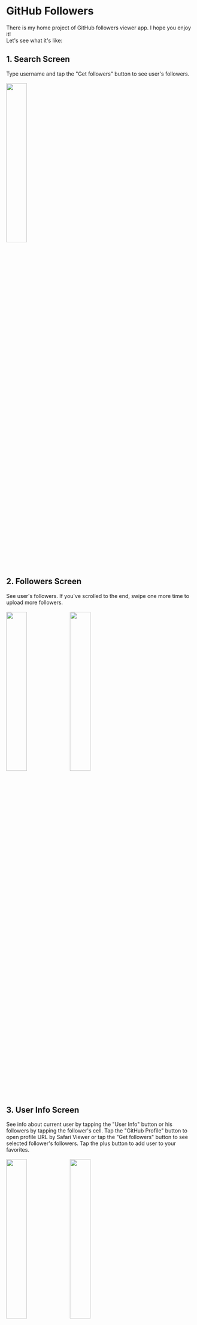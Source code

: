 # GitHub Followers
There is my home project of GitHub followers viewer app. I hope you enjoy it!
<br>
Let's see what it's like:

## 1. Search Screen
Type username and tap the "Get followers" button to see user's followers.
<br><br>
<img src="/Screenshots/01_SearchScreen.png" width="33%">

## 2. Followers Screen
See user's followers. If you've scrolled to the end, swipe one more time to upload more followers.
<br><br>
<img src="/Screenshots/02_FollowersScreen.png" width="33%"> <img src="/Screenshots/03_FollowersScreenLoading.png" width="33%">

## 3. User Info Screen
See info about current user by tapping the "User Info" button or his followers by tapping the follower's cell. Tap the "GitHub Profile" button to open profile URL by Safari Viewer or tap the "Get followers" button to see selected follower's followers. Tap the plus button to add user to your favorites.
<br><br>
<img src="/Screenshots/04_UserInfoScreen.png" width="33%"> <img src="/Screenshots/05_SafariScreen.png" width="33%">

## 4. Favorites Screen
See your favorite users. Tap the user's cell to see his followers. Swipe left to delete user from favorites.
<br><br>
<img src="/Screenshots/06_FavoritesScreen.png" width="33%">

## 5. Custom Alert
Get system messages by pretty custom alert.
<br><br>
<img src="/Screenshots/07_CustomAlert.png" width="33%">

## 6. Dark Mode
GitHub Followers app supports dark mode. If you like dark colors - you will definitely like this!
<br><br>
<img src="/Screenshots/08_SearchScreen_dark.png" width="33%"> <img src="/Screenshots/09_FollowersScreen_dark.png" width="33%"> <img src="/Screenshots/10_UserInfoScreen_dark.png" width="33%"> <img src="/Screenshots/11_FavoritesScreen_dark.png" width="33%"> <img src="/Screenshots/12_CustomAlert_dark.png" width="33%">

## 7. RU Localization
Из России с любовью! GitHub Followers app is fully localized for Russia.
<br><br>
<img src="/Screenshots/13_SearchScreen_ru.png" width="33%"> <img src="/Screenshots/14_UserInfoScreen_ru.png" width="33%"> <img src="/Screenshots/15_FavoritesScreen_ru.png" width="33%"> <img src="/Screenshots/16_CustomAlert_ru.png" width="33%">

## Tech Side Overview
There is some tech details you should know about this app:
1. GitHub Followers app supports iOS 13 and higher;
2. No 3rd Party frameworks - Only native stuff;
3. 100% programmatic layout using UIKit - No SwiftUI/Xibs/Storyboards (except Launchscreen);
4. Adaptive UI for all iPhone screen sizes;
5. Dynamic Type support on User Info screen;
6. Data retrieval using GitHub API;
7. Diffable Data Source for Followers collectionview;
8. Storing favorites by Userdefaults;
9. App constants are separately stored in 'Constants.swift' file;
10. Unit&UI Testing;
11. Localization - GitHub app default language is Eng but it's also RU-localized.

## What's next
There's more to come. I'm currently working on my app optimization to make it more effecient and maintainable using SOLID principles. Stay tuned!

